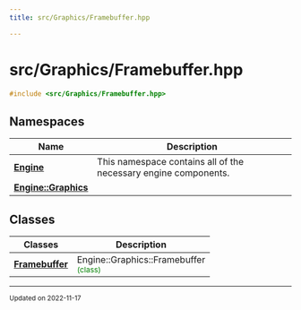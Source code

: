 ```yaml
---
title: src/Graphics/Framebuffer.hpp

---
```


# src/Graphics/Framebuffer.hpp




```cpp
#include <src/Graphics/Framebuffer.hpp>
```

## Namespaces

| Name           | Description    |
| -------------- | -------------- |
| **[Engine](/namespaces/namespaceEngine.md)** | This namespace contains all of the necessary engine components.  |
| **[Engine::Graphics](/namespaces/namespaceEngine_1_1Graphics.md)** |  |

## Classes

| Classes        | Description    |
| -------------- | -------------- |
| **[Framebuffer](/classes/classEngine_1_1Graphics_1_1Framebuffer.md)** | Engine::Graphics::Framebuffer<br> <sup><span style="color:green">(class)</span></sup> |






-------------------------------

<sub>Updated on 2022-11-17</sub>
